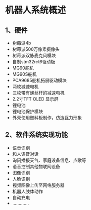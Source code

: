 # 机器人系统概述

## 1、硬件

- 树莓派4b
- 树莓派500万像素摄像头
- 树莓派双脉麦克风模块
- 自制stm32rct6驱动板
- MG90舵机
- MG90S舵机
- PCA9685舵机拓展驱动模块
- 两枚减速电机
- 三枚带有螺丝杆的减速电机
- 2.2寸TFT OLED 显示屏
- 锂电池
- 锂电池保护模块
- 外壳使用塑料板制作，仿造瓦力形象



## 2、软件系统实现功能

- 语音识别
- 和人语音对话
- 询问播报天气、家庭设备信息、点歌等
- 语音控制其他物联网设备
- 图像识别
- 人脸识别
- 视频图像上传至网络服务器
- 机器人肢体动作
- 自动充电
- .............
